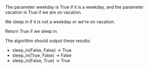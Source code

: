 The parameter weekday is True if it is a weekday, and the parameter vacation is True if we are on vacation.

We sleep in if it is not a weekday or we're on vacation.

Return True if we sleep in.

The algorithm should output these results:
- sleep_in(False, False) → True
- sleep_in(True, False) → False
- sleep_in(False, True) → True
